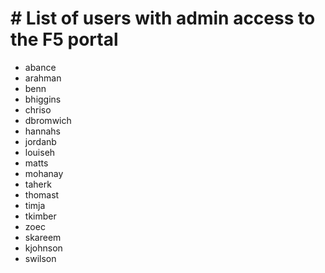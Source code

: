 # # List of users with admin access to the F5 portal

- abance
- arahman
- benn
- bhiggins
- chriso
- dbromwich
- hannahs
- jordanb
- louiseh
- matts
- mohanay
- taherk
- thomast
- timja
- tkimber
- zoec
- skareem
- kjohnson
- swilson